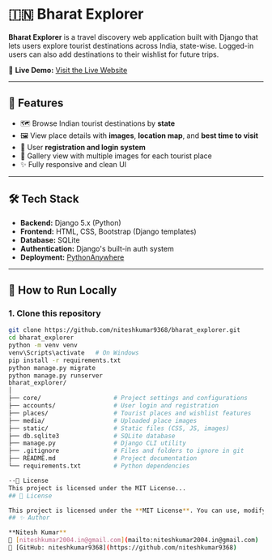 # 🇮🇳 Bharat Explorer

**Bharat Explorer** is a travel discovery web application built with Django that lets users explore tourist destinations across India, state-wise. Logged-in users can also add destinations to their wishlist for future trips.

🚀 **Live Demo:** [Visit the Live Website](https://nitesh05.pythonanywhere.com/)

---

## 🌟 Features

- 🗺️ Browse Indian tourist destinations by **state**
- 🖼️ View place details with **images**, **location map**, and **best time to visit**
- 🔐 User **registration and login system**
- 🧭 Gallery view with multiple images for each tourist place
- ✨ Fully responsive and clean UI

---

## 🛠️ Tech Stack

- **Backend:** Django 5.x (Python)
- **Frontend:** HTML, CSS, Bootstrap (Django templates)
- **Database:** SQLite
- **Authentication:** Django's built-in auth system
- **Deployment:** [PythonAnywhere](https://www.pythonanywhere.com/)

---

## 🧩 How to Run Locally

### 1. Clone this repository
```bash
git clone https://github.com/niteshkumar9368/bharat_explorer.git
cd bharat_explorer
python -m venv venv
venv\Scripts\activate   # On Windows
pip install -r requirements.txt
python manage.py migrate
python manage.py runserver
bharat_explorer/
│
├── core/                    # Project settings and configurations
├── accounts/                # User login and registration
├── places/                  # Tourist places and wishlist features
├── media/                   # Uploaded place images
├── static/                  # Static files (CSS, JS, images)
├── db.sqlite3               # SQLite database
├── manage.py                # Django CLI utility
├── .gitignore               # Files and folders to ignore in git
├── README.md                # Project documentation
└── requirements.txt         # Python dependencies

--🧾 License
This project is licensed under the MIT License...
## 🧾 License

This project is licensed under the **MIT License**. You can use, modify, and distribute it freely.
## ✨ Author

**Nitesh Kumar**  
📧 [niteshkumar2004.in@gmail.com](mailto:niteshkumar2004.in@gmail.com)  
🔗 [GitHub: niteshkumar9368](https://github.com/niteshkumar9368)

